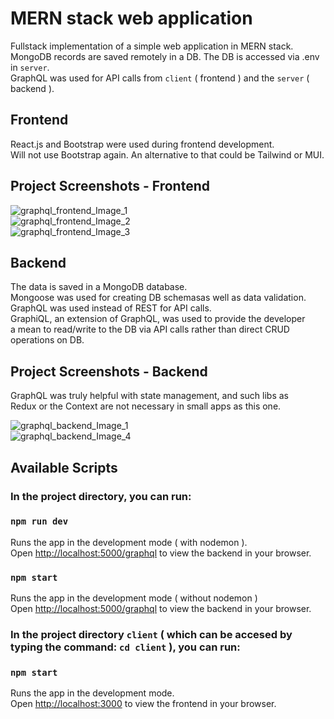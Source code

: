 # MERN stack web application

Fullstack implementation of a simple web application in MERN stack. \
MongoDB records are saved remotely in a DB. The DB is accessed via .env in `server`. \
GraphQL was used for API calls from `client` ( frontend ) and the `server` ( backend ). 

## Frontend

React.js and Bootstrap were used during frontend development. \
Will not use Bootstrap again. An alternative to that could be Tailwind or MUI.

## Project Screenshots - Frontend
![graphql_frontend_Image_1](https://i.postimg.cc/dt0RvrtT/Screenshot-1.png)
<br>
![graphql_frontend_Image_2](https://i.postimg.cc/q7c62vvT/Screenshot-2.png)
<br>
![graphql_frontend_Image_3](https://i.postimg.cc/BQxjrv21/Screenshot-3.png)
<br>

## Backend

The data is saved in a MongoDB database. \
Mongoose was used for creating DB schemasas well as data validation. \
GraphQL was used instead of REST for API calls. \
GraphiQL, an extension of GraphQL, was used to provide the developer \
a mean to read/write to the DB via API calls rather than direct CRUD operations on DB. 

## Project Screenshots - Backend
GraphQL was truly helpful with state management, and such libs as \
Redux or the Context are not necessary in small apps as this one. 


![graphql_backend_Image_1](https://i.postimg.cc/3rLZ6nCv/Screenshot-12.png)
<br>
![graphql_backend_Image_4](https://i.postimg.cc/13njmL56/Screenshot-4.png)
<br>

## Available Scripts
### In the project directory, you can run:

### `npm run dev`

Runs the app in the development mode ( with nodemon ).\
Open [http://localhost:5000/graphql](http://localhost:5000/graphql) to view the backend in your browser.

### `npm start`

Runs the app in the development mode ( without nodemon )\
Open [http://localhost:5000/graphql](http://localhost:5000/graphql) to view the backend in your browser.

### In the project directory `client` ( which can be accesed by typing the command: `cd client` ), you can run:

### `npm start`

Runs the app in the development mode.\
Open [http://localhost:3000](http://localhost:3000) to view the frontend in your browser.
